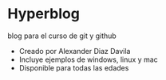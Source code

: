 # Hyperblog
blog para el curso de git y github

* Creado por Alexander Diaz Davila
* Incluye ejemplos de windows, linux y mac
* Disponible para todas las edades